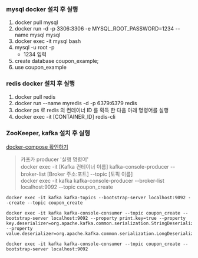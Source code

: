 ### mysql docker 설치 후 실행
1. docker pull mysql
2. docker run -d -p 3306:3306 -e MYSQL_ROOT_PASSWORD=1234 --name mysql mysql
3. docker exec -it mysql bash
4. mysql -u root -p
    - 1234 입력
5. create database coupon_example;
6. use coupon_example

### redis docker 설치 후 실행
1. docker pull redis
2. docker run --name myredis -d -p 6379:6379 redis
3. docker ps 로 redis 의 컨데이너 ID 를 획득 한 다음 아래 명령어를 실행 
4. docker exec -it [CONTAINER_ID] redis-cli

### ZooKeeper, kafka 설치 후 실행
[docker-compose 확인하기](../docker-compose.yml)

> 카프카 producer '실행 명령어' <br/>
> docker exec -it [Kafka 컨테이너 이름] kafka-console-producer --broker-list [Broker 주소:포트] --topic [토픽 이름] <br/>
> docker exec -it kafka kafka-console-producer --broker-list localhost:9092 --topic coupon_create <br/>

```shell
docker exec -it kafka kafka-topics --bootstrap-server localhost:9092 --create --topic coupon_create

docker exec -it kafka kafka-console-consumer --topic coupon_create --bootstrap-server localhost:9092 --property print.key=true --property key.deserializer=org.apache.kafka.common.serialization.StringDeserializer --property value.deserializer=org.apache.kafka.common.serialization.LongDeserializer

docker exec -it kafka kafka-console-consumer --topic coupon_create --bootstrap-server localhost:9092
```